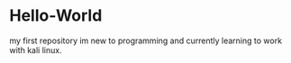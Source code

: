 # Hello-World
my first repository 
im new to programming and currently learning to work with kali linux. 
